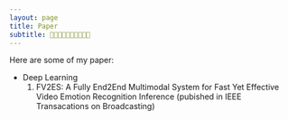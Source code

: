 ```yaml
---
layout: page
title: Paper
subtitle: 💜💜💜💜💜💜💜💜💜💜
---
```


Here are some of my paper:

- Deep Learning
    1. FV2ES: A Fully End2End Multimodal System for Fast Yet Effective Video Emotion Recognition Inference
    (pubished in IEEE Transacations on Broadcasting)

